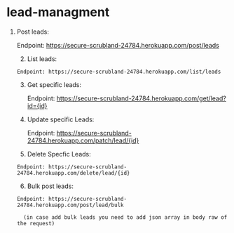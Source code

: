 # lead-managment

   1. Post leads:
	 
	    Endpoint: https://secure-scrubland-24784.herokuapp.com/post/leads
			
		
		2. List leads:
		
		  Endpoint: https://secure-scrubland-24784.herokuapp.com/list/leads
			
		3. Get specific leads:
		   
			Endpoint: https://secure-scrubland-24784.herokuapp.com/get/lead?id={id}
			
		
		4. Update specific Leads:
		  
			Endpoint: https://secure-scrubland-24784.herokuapp.com/patch/lead/{id}
			
			
		5. Delete Specfic Leads:
		
		  Endpoint: https://secure-scrubland-24784.herokuapp.com/delete/lead/{id}
			
		
		6. Bulk post leads:
		
		  Endpoint: https://secure-scrubland-24784.herokuapp.com/post/lead/bulk   
			
			(in case add bulk leads you need to add json array in body raw of the request)
